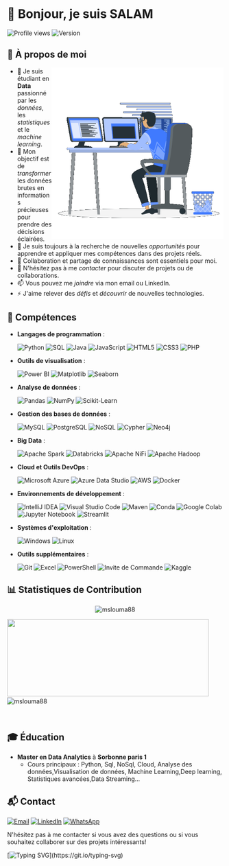 <!--![MasterHead](https://miro.medium.com/v2/resize:fit:679/0*tD5kEC2JYcKHH0zO.gif)-->

# 👋 Bonjour, je suis **SALAM** 
![Profile views](https://komarev.com/ghpvc/?username=mslouma88)
![Version](https://img.shields.io/badge/version-2.0-blue.svg)

<!--<p align="left"> <img src="https://github-profile-trophy.vercel.app/?username=mslouma88" alt="mslouma88" /> </p>
<p align="left"> <img src="https://komarev.com/ghpvc/?username=mslouma88&label=Profile%20views&color=0e75b6&style=flat" alt="mslouma88" /> </p>

<img src="https://media0.giphy.com/media/v1.Y2lkPTc5MGI3NjExbm9vOXNvN3p0bmp1OW9zdWNqdTlrMDkyc2p1cnZsYW1lazlqbzdwOSZlcD12MV9pbnRlcm5hbF9naWZfYnlfaWQmY3Q9Zw/M9kgjEsLG6LMbYC9dl/200.webp" alt="Bienvenue" width="400"height="300">

-->



<p align="right">
<h2>🌟 À propos de moi</h2>
<img src="img/readmeimg.gif" align="right" alt="Bienvenue" width="400"height="400">

- 🔭 Je suis étudiant en **Data**  passionné par les *données*, les *statistiques* et le *machine learning*.
- 🌱 Mon objectif est de *transformer* les données brutes en informations précieuses pour prendre des décisions éclairées.
- 🚀 Je suis toujours à la recherche de nouvelles *opportunités* pour apprendre et appliquer mes compétences dans des projets réels.
- 🤝 Collaboration et partage de connaissances sont essentiels pour moi.
- 💬 N'hésitez pas à me *contacter* pour discuter de projets ou de collaborations.
- 📫 Vous pouvez me *joindre* via mon email ou LinkedIn.
- ⚡ J'aime relever des *défis* et *découvrir* de nouvelles technologies.

## 🔧 Compétences

- **Langages de programmation** :

  ![Python](https://img.shields.io/badge/Python-3776AB?style=for-the-badge&logo=python&logoColor=white) 
  ![SQL](https://img.shields.io/badge/SQL-4479A1?style=for-the-badge&logo=postgresql&logoColor=white)
  ![Java](https://img.shields.io/badge/Java-007396?style=for-the-badge&logo=java&logoColor=white)
  ![JavaScript](https://img.shields.io/badge/JavaScript-F7DF1E?style=for-the-badge&logo=javascript&logoColor=black)
  ![HTML5](https://img.shields.io/badge/HTML5-E34F26?style=for-the-badge&logo=html5&logoColor=white)
  ![CSS3](https://img.shields.io/badge/CSS3-1572B6?style=for-the-badge&logo=css3&logoColor=white)
  ![PHP](https://img.shields.io/badge/PHP-777BB4?style=for-the-badge&logo=php&logoColor=white)
 
  
- **Outils de visualisation** :
  
  ![Power BI](https://img.shields.io/badge/Power%20BI-F2C811?style=for-the-badge&logo=power-bi&logoColor=white) 
  ![Matplotlib](https://img.shields.io/badge/Matplotlib-3776AB?style=for-the-badge&logo=python&logoColor=white) 
  ![Seaborn](https://img.shields.io/badge/Seaborn-3776AB?style=for-the-badge&logo=python&logoColor=white)
  
  
- **Analyse de données** :
  
  ![Pandas](https://img.shields.io/badge/Pandas-150458?style=for-the-badge&logo=pandas&logoColor=white) 
  ![NumPy](https://img.shields.io/badge/NumPy-013243?style=for-the-badge&logo=numpy&logoColor=white) 
  ![Scikit-Learn](https://img.shields.io/badge/Scikit--Learn-F7931E?style=for-the-badge&logo=scikit-learn&logoColor=white)
  
  
- **Gestion des bases de données** :
  
  ![MySQL](https://img.shields.io/badge/MySQL-4479A1?style=for-the-badge&logo=mysql&logoColor=white) 
  ![PostgreSQL](https://img.shields.io/badge/PostgreSQL-336791?style=for-the-badge&logo=postgresql&logoColor=white)
  ![NoSQL](https://img.shields.io/badge/NoSQL-E91E63?style=for-the-badge&logo=nosql&logoColor=white)
  ![Cypher](https://img.shields.io/badge/Cypher-4B0082?style=for-the-badge&logo=neo4j&logoColor=white)
  ![Neo4j](https://img.shields.io/badge/Neo4j-008CC1?style=for-the-badge&logo=neo4j&logoColor=white)
  
    
- **Big Data** :
  
  ![Apache Spark](https://img.shields.io/badge/Apache%20Spark-E25A1C?style=for-the-badge&logo=apache-spark&logoColor=white)
  ![Databricks](https://img.shields.io/badge/Databricks-FF3621?style=for-the-badge&logo=databricks&logoColor=white)
  ![Apache NiFi](https://img.shields.io/badge/Apache%20NiFi-003A70?style=for-the-badge&logo=apache-nifi&logoColor=white)
  ![Apache Hadoop](https://img.shields.io/badge/Apache%20Hadoop-66CCFF?style=for-the-badge&logo=apache-hadoop&logoColor=black)
    
- **Cloud et Outils DevOps** :
  
  ![Microsoft Azure](https://img.shields.io/badge/Microsoft%20Azure-0078D4?style=for-the-badge&logo=microsoft-azure&logoColor=white)
  ![Azure Data Studio](https://img.shields.io/badge/Azure%20Data%20Studio-0078D4?style=for-the-badge&logo=microsoft-azure&logoColor=white)
  ![AWS](https://img.shields.io/badge/AWS-232F3E?style=for-the-badge&logo=amazon-aws&logoColor=white)
  ![Docker](https://img.shields.io/badge/Docker-2496ED?style=for-the-badge&logo=docker&logoColor=white)
    
- **Environnements de développement** :
  
  ![IntelliJ IDEA](https://img.shields.io/badge/IntelliJ%20IDEA-000000?style=for-the-badge&logo=intellij-idea&logoColor=white)
  ![Visual Studio Code](https://img.shields.io/badge/Visual%20Studio%20Code-007ACC?style=for-the-badge&logo=visual-studio-code&logoColor=white)
  ![Maven](https://img.shields.io/badge/Maven-C71A36?style=for-the-badge&logo=apache-maven&logoColor=white)
  ![Conda](https://img.shields.io/badge/Conda-44A833?style=for-the-badge&logo=anaconda&logoColor=white)
  ![Google Colab](https://img.shields.io/badge/Google%20Colab-F9AB00?style=for-the-badge&logo=google-colab&logoColor=white)
  ![Jupyter Notebook](https://img.shields.io/badge/Jupyter%20Notebook-F37626?style=for-the-badge&logo=jupyter&logoColor=white)
  ![Streamlit](https://img.shields.io/badge/Streamlit-FF4B4B?style=for-the-badge&logo=streamlit&logoColor=white)
    
- **Systèmes d'exploitation** :
  
  ![Windows](https://img.shields.io/badge/Windows-0078D6?style=for-the-badge&logo=windows&logoColor=white)
  ![Linux](https://img.shields.io/badge/Linux-FCC624?style=for-the-badge&logo=linux&logoColor=black)
    
- **Outils supplémentaires** :
  
  ![Git](https://img.shields.io/badge/Git-F05032?style=for-the-badge&logo=git&logoColor=white) 
  ![Excel](https://img.shields.io/badge/Excel-217346?style=for-the-badge&logo=microsoft-excel&logoColor=white) 
  ![PowerShell](https://img.shields.io/badge/PowerShell-5391FE?style=for-the-badge&logo=powershell&logoColor=white) 
  ![Invite de Commande](https://img.shields.io/badge/Invite%20de%20Commande-1A1A1A?style=for-the-badge&logo=windows-terminal&logoColor=white) 
  ![Kaggle](https://img.shields.io/badge/Kaggle-20BEFF?style=for-the-badge&logo=kaggle&logoColor=white)
 
## 📊 Statistiques de Contribution

<!-- ![Stats de GitHub](https://github-readme-stats.vercel.app/api?username=mslouma88&show_icons=true&theme=radical) -->
<p align="center"><img  src="https://github-readme-stats.vercel.app/api/top-langs?username=mslouma88&show_icons=true&locale=en&layout=compact&theme=radical" alt="mslouma88" width="470"  height="180"/></p>

<p>
<img src="https://github-readme-stats.vercel.app/api?username=mslouma88&show_icons=true&theme=radical" width="470"  height="180"/>
<img  src="https://github-readme-streak-stats.herokuapp.com/?user=mslouma88&theme=radical" alt="mslouma88" width="470"  height="180" />

</p>

<!--[![mslouma88's github activity graph](https://github-readme-activity-graph.vercel.app/graph?username=mslouma88)](https://github.com/ashutosh00710/github-readme-activity-graph)-->


<br/>



## 🎓 Éducation

- **Master en Data Analytics** à **Sorbonne paris 1**
  - Cours principaux : Python, Sql, NoSql, Cloud, Analyse des données,Visualisation de données, Machine Learning,Deep learning, Statistiques avancées,Data Streaming...

## 📬 Contact

<a href="mailto:salam.mejri@gmail.com"><img src="https://img.shields.io/badge/Email-D14836?style=for-the-badge&logo=gmail&logoColor=white" alt="Email"></a>
<a href="https://www.linkedin.com/in/salam-mejri/"><img src="https://img.shields.io/badge/LinkedIn-0077B5?style=for-the-badge&logo=linkedin&logoColor=white" alt="LinkedIn"></a>
<a href="https://wa.me/"><img src="https://img.shields.io/badge/WhatsApp-25D366?style=for-the-badge&logo=whatsapp&logoColor=white" alt="WhatsApp"></a>


<!--
<div style="display: flex; justify-content: space-between;">
  <div>
    <a href="mailto:salam.mejri@gmail.com">
      <img src="https://img.shields.io/badge/Email-D14836?style=for-the-badge&logo=gmail&logoColor=white" alt="Email">
    </a>
  </div>
  <div>
    <a href="https://www.linkedin.com/in/salam-mejri/">
      <img src="https://img.shields.io/badge/LinkedIn-0077B5?style=for-the-badge&logo=linkedin&logoColor=white" alt="LinkedIn">
    </a>
  </div>
  <div>
    <a href="https://wa.me/">
      <img src="https://img.shields.io/badge/WhatsApp-25D366?style=for-the-badge&logo=whatsapp&logoColor=white" alt="WhatsApp">
    </a>
  </div>
</div>
-->

N'hésitez pas à me contacter si vous avez des questions ou si vous souhaitez collaborer sur des projets intéressants!

[![Typing SVG](https://readme-typing-svg.demolab.com?font=Fira+Code&size=18&pause=1000&random=false&width=435&lines=Merci+d'avoir+visit%C3%A9+mon+profil+Github+!)](https://git.io/typing-svg)
